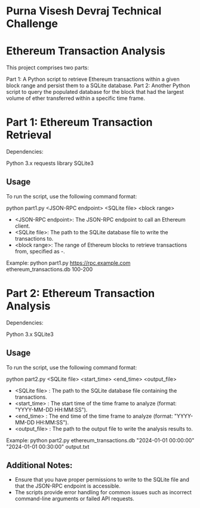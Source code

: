 # Purna Visesh Devraj Technical Challenge

# Ethereum Transaction Analysis

This project comprises two parts:

Part 1: A Python script to retrieve Ethereum transactions within a given block range and persist them to a SQLite database.
Part 2: Another Python script to query the populated database for the block that had the largest volume of ether transferred within a specific time frame.


# Part 1: Ethereum Transaction Retrieval

Dependencies:

Python 3.x
requests library
SQLite3

## Usage

To run the script, use the following command format:

python part1.py <JSON-RPC endpoint\> <SQLite file\> <block range\>

- <JSON-RPC endpoint\>: The JSON-RPC endpoint to call an Ethereum client.
- <SQLite file\>: The path to the SQLite database file to write the transactions to.
- <block range\>: The range of Ethereum blocks to retrieve transactions from, specified as <start>-<end>.

Example: python part1.py https://rpc.example.com ethereum_transactions.db 100-200

# Part 2: Ethereum Transaction Analysis

Dependencies:

Python 3.x
SQLite3

## Usage

To run the script, use the following command format:

python part2.py <SQLite file\> <start_time> <end_time> <output_file>

- <SQLite file\> : The path to the SQLite database file containing the transactions.
- <start_time> : The start time of the time frame to analyze (format: "YYYY-MM-DD HH:MM:SS").
- <end_time> : The end time of the time frame to analyze (format: "YYYY-MM-DD HH:MM:SS").
- <output_file> : The path to the output file to write the analysis results to.

Example: python part2.py ethereum_transactions.db "2024-01-01 00:00:00" "2024-01-01 00:30:00" output.txt

## Additional Notes:

- Ensure that you have proper permissions to write to the SQLite file and that the JSON-RPC endpoint is accessible.
- The scripts provide error handling for common issues such as incorrect command-line arguments or failed API requests.


